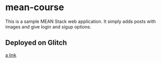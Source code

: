 # mean-course
This is a sample MEAN Stack web application. It simply adds posts with images and give login and sigup options.

## Deployed on Glitch
[a link](https://mean-post.glitch.me)
